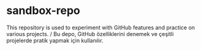 # sandbox-repo
This repository is used to experiment with GitHub features and practice on various projects. / Bu depo, GitHub özelliklerini denemek ve çeşitli projelerde pratik yapmak için kullanılır.
